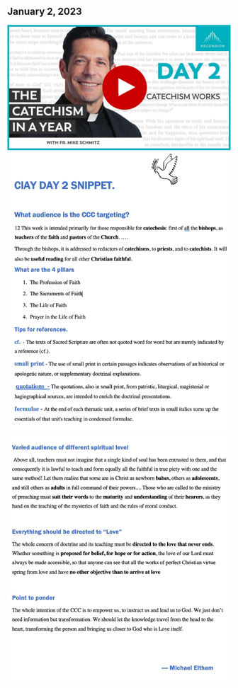 ## January 2, 2023 ##

[![How The Cathecism Works](https://raw.githubusercontent.com/fernal73/CIAY/main/January/jpgs/Day002.jpg)](https://youtu.be/lSyMNeL7Fz0 "How The Cathecism Works")
![Day 2 Snippet 1](https://raw.githubusercontent.com/fernal73/CIAY/main/January/jpgs/Day2Snippet1.jpg)
![Day 2 Snippet 2](https://raw.githubusercontent.com/fernal73/CIAY/main/January/jpgs/Day2Snippet2.jpg)
